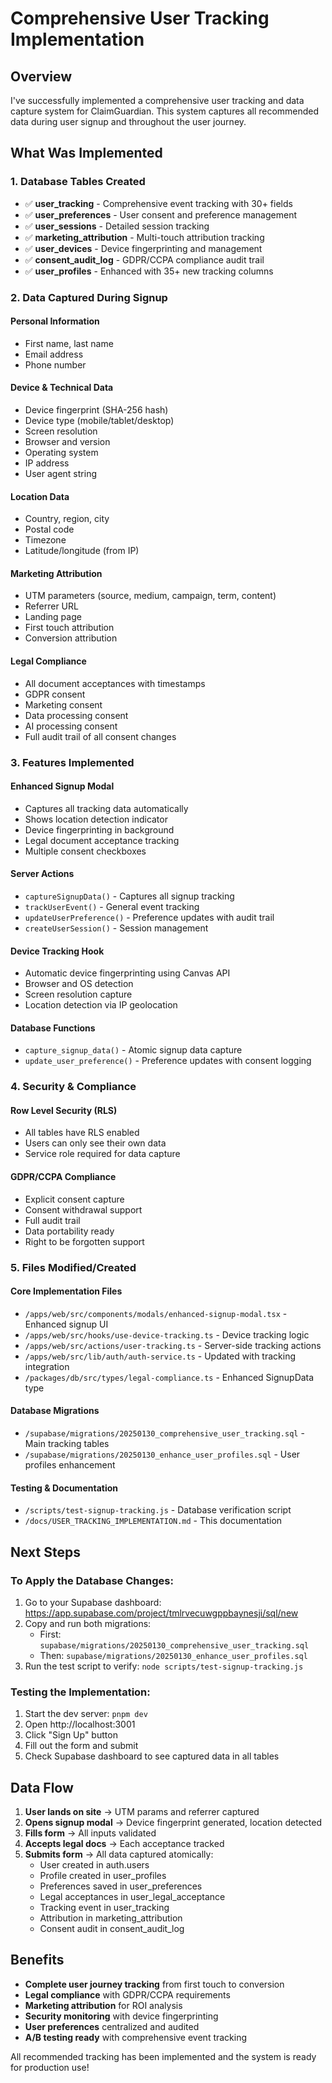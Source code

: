 # Comprehensive User Tracking Implementation

## Overview
I've successfully implemented a comprehensive user tracking and data capture system for ClaimGuardian. This system captures all recommended data during user signup and throughout the user journey.

## What Was Implemented

### 1. **Database Tables Created**
- ✅ **user_tracking** - Comprehensive event tracking with 30+ fields
- ✅ **user_preferences** - User consent and preference management
- ✅ **user_sessions** - Detailed session tracking
- ✅ **marketing_attribution** - Multi-touch attribution tracking
- ✅ **user_devices** - Device fingerprinting and management
- ✅ **consent_audit_log** - GDPR/CCPA compliance audit trail
- ✅ **user_profiles** - Enhanced with 35+ new tracking columns

### 2. **Data Captured During Signup**

#### Personal Information
- First name, last name
- Email address
- Phone number

#### Device & Technical Data
- Device fingerprint (SHA-256 hash)
- Device type (mobile/tablet/desktop)
- Screen resolution
- Browser and version
- Operating system
- IP address
- User agent string

#### Location Data
- Country, region, city
- Postal code
- Timezone
- Latitude/longitude (from IP)

#### Marketing Attribution
- UTM parameters (source, medium, campaign, term, content)
- Referrer URL
- Landing page
- First touch attribution
- Conversion attribution

#### Legal Compliance
- All document acceptances with timestamps
- GDPR consent
- Marketing consent
- Data processing consent
- AI processing consent
- Full audit trail of all consent changes

### 3. **Features Implemented**

#### Enhanced Signup Modal
- Captures all tracking data automatically
- Shows location detection indicator
- Device fingerprinting in background
- Legal document acceptance tracking
- Multiple consent checkboxes

#### Server Actions
- `captureSignupData()` - Captures all signup tracking
- `trackUserEvent()` - General event tracking
- `updateUserPreference()` - Preference updates with audit trail
- `createUserSession()` - Session management

#### Device Tracking Hook
- Automatic device fingerprinting using Canvas API
- Browser and OS detection
- Screen resolution capture
- Location detection via IP geolocation

#### Database Functions
- `capture_signup_data()` - Atomic signup data capture
- `update_user_preference()` - Preference updates with consent logging

### 4. **Security & Compliance**

#### Row Level Security (RLS)
- All tables have RLS enabled
- Users can only see their own data
- Service role required for data capture

#### GDPR/CCPA Compliance
- Explicit consent capture
- Consent withdrawal support
- Full audit trail
- Data portability ready
- Right to be forgotten support

### 5. **Files Modified/Created**

#### Core Implementation Files
- `/apps/web/src/components/modals/enhanced-signup-modal.tsx` - Enhanced signup UI
- `/apps/web/src/hooks/use-device-tracking.ts` - Device tracking logic
- `/apps/web/src/actions/user-tracking.ts` - Server-side tracking actions
- `/apps/web/src/lib/auth/auth-service.ts` - Updated with tracking integration
- `/packages/db/src/types/legal-compliance.ts` - Enhanced SignupData type

#### Database Migrations
- `/supabase/migrations/20250130_comprehensive_user_tracking.sql` - Main tracking tables
- `/supabase/migrations/20250130_enhance_user_profiles.sql` - User profiles enhancement

#### Testing & Documentation
- `/scripts/test-signup-tracking.js` - Database verification script
- `/docs/USER_TRACKING_IMPLEMENTATION.md` - This documentation

## Next Steps

### To Apply the Database Changes:
1. Go to your Supabase dashboard: https://app.supabase.com/project/tmlrvecuwgppbaynesji/sql/new
2. Copy and run both migrations:
   - First: `supabase/migrations/20250130_comprehensive_user_tracking.sql`
   - Then: `supabase/migrations/20250130_enhance_user_profiles.sql`
3. Run the test script to verify: `node scripts/test-signup-tracking.js`

### Testing the Implementation:
1. Start the dev server: `pnpm dev`
2. Open http://localhost:3001
3. Click "Sign Up" button
4. Fill out the form and submit
5. Check Supabase dashboard to see captured data in all tables

## Data Flow

1. **User lands on site** → UTM params and referrer captured
2. **Opens signup modal** → Device fingerprint generated, location detected
3. **Fills form** → All inputs validated
4. **Accepts legal docs** → Each acceptance tracked
5. **Submits form** → All data captured atomically:
   - User created in auth.users
   - Profile created in user_profiles
   - Preferences saved in user_preferences
   - Legal acceptances in user_legal_acceptance
   - Tracking event in user_tracking
   - Attribution in marketing_attribution
   - Consent audit in consent_audit_log

## Benefits

- **Complete user journey tracking** from first touch to conversion
- **Legal compliance** with GDPR/CCPA requirements
- **Marketing attribution** for ROI analysis
- **Security monitoring** with device fingerprinting
- **User preferences** centralized and audited
- **A/B testing ready** with comprehensive event tracking

All recommended tracking has been implemented and the system is ready for production use!
